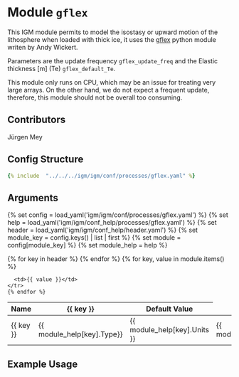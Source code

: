 # Module `gflex`

This IGM module permits to model the isostasy or upward motion of the lithosphere when loaded with thick ice, it uses the 
[gflex](https://gmd.copernicus.org/articles/9/997/2016/) python module writen by Andy Wickert.
 
Parameters are the update frequency `gflex_update_freq` and the Elastic thickness [m] (Te) `gflex_default_Te`.

This module only runs on CPU, which may be an issue for treating very large arrays. On the other hand, we do not expect a frequent update, therefore, this module should not be overall too consuming.

## Contributors

Jürgen Mey

## Config Structure  
~~~yaml
{% include  "../../../igm/igm/conf/processes/gflex.yaml" %}
~~~

## Arguments

{% set config = load_yaml('igm/igm/conf/processes/gflex.yaml') %}
{% set help = load_yaml('igm/igm/conf_help/processes/gflex.yaml') %}
{% set header = load_yaml('igm/igm/conf_help/header.yaml') %}
{% set module_key = config.keys() | list | first %}
{% set module = config[module_key] %}
{% set module_help = help %}

<table>
  <thead>
    <tr>
      <th>Name</th>
      {% for key in header %}
      <th>{{ key }}</th>
      {% endfor %}
      <th>Default Value</th>
    </tr>
  </thead>
  <tbody>
    {% for key, value in module.items() %}
    <tr>
      <td>{{ key }}</td>
      <td>{{ module_help[key].Type}}</td>
      <!-- <td>{{ module_help[key].Units}}</td> -->
      <td><span class="math">{{ module_help[key].Units }}</span></td>
      <td>{{ module_help[key].Description}}</td>

      <td>{{ value }}</td>
    </tr>
    {% endfor %}
  </tbody>
</table>

<script type="text/javascript">
  MathJax.Hub.Queue(["Typeset", MathJax.Hub]);
</script>

## Example Usage